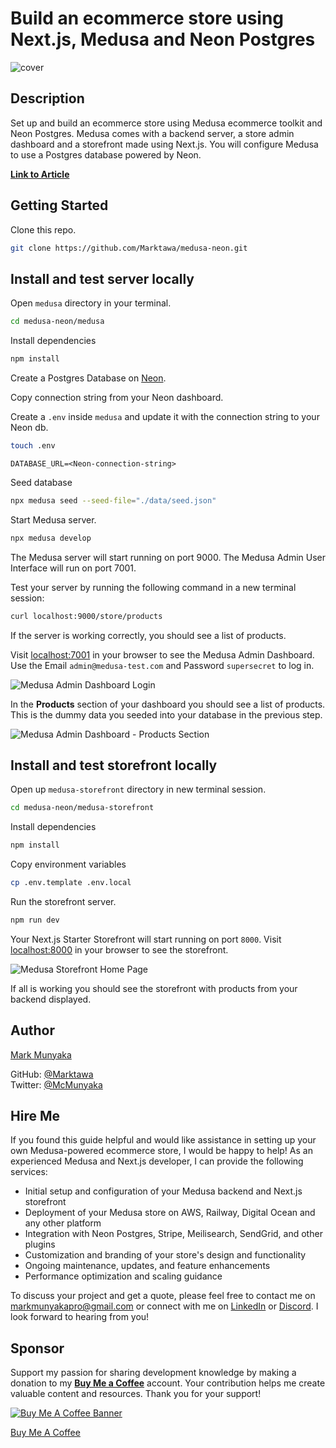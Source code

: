 # Build an ecommerce store using Next.js, Medusa and Neon Postgres

![cover](https://res.cloudinary.com/craigsims808/image/upload/v1723118517/articles/medusa-neon/gh-medusa-neon_qvuprq.png)

## Description

Set up and build an ecommerce store using Medusa ecommerce toolkit and Neon Postgres. Medusa comes with a backend server, a store admin dashboard and a storefront made using Next.js. You will configure Medusa to use a Postgres database powered by Neon. 

[**Link to Article**](https://dev.to/markmunyaka)

## Getting Started

Clone this repo.

```sh
git clone https://github.com/Marktawa/medusa-neon.git
```

## Install and test server locally

Open `medusa` directory in your terminal.
```sh
cd medusa-neon/medusa
```

Install dependencies
```sh
npm install
```

Create a Postgres Database on [Neon](console.neon.tech).

Copy connection string from your Neon dashboard.

Create a `.env` inside `medusa` and update it with the connection string to your Neon db.
```sh
touch .env
```

```
DATABASE_URL=<Neon-connection-string>
```

Seed database
```sh
npx medusa seed --seed-file="./data/seed.json"
```

Start Medusa server.
```sh
npx medusa develop
```

The Medusa server will start running on port 9000. The Medusa Admin User Interface will run on port 7001.

Test your server by running the following command in a new terminal session:

```sh
curl localhost:9000/store/products
```

If the server is working correctly, you should see a list of products.

Visit [localhost:7001](http://localhost:7001) in your browser to see the Medusa Admin Dashboard. Use the Email `admin@medusa-test.com` and Password `supersecret` to log in.

![Medusa Admin Dashboard Login](https://res.cloudinary.com/craigsims808/image/upload/v1722860520/articles/railway-medusa/medusa-admin-login_yyrbq8.png)

In the **Products** section of your dashboard you should see a list of products. This is the dummy data you seeded into your database in the previous step.

![Medusa Admin Dashboard - Products Section](https://res.cloudinary.com/craigsims808/image/upload/v1722860625/articles/railway-medusa/medusa-admin-products_zdplb4.png)

## Install and test storefront locally

Open up `medusa-storefront` directory in new terminal session.
```sh
cd medusa-neon/medusa-storefront
```

Install dependencies
```sh
npm install
```

Copy environment variables
```sh
cp .env.template .env.local
```

Run the storefront server.
```sh
npm run dev
```
Your Next.js Starter Storefront will start running on port `8000`. Visit [localhost:8000](http://localhost:8000) in your browser to see the storefront.

![Medusa Storefront Home Page](https://res.cloudinary.com/craigsims808/image/upload/v1722861405/articles/railway-medusa/medusa-storefront_ghfhzn.png)

If all is working you should see the storefront with products from your backend displayed.

## Author

[Mark Munyaka](https://markmunyaka.com)

GitHub: [@Marktawa](https://github.com/Marktawa)  
Twitter: [@McMunyaka](https://twitter.com/McMunyaka)

## Hire Me

If you found this guide helpful and would like assistance in setting up your own Medusa-powered ecommerce store, I would be happy to help!
As an experienced Medusa and Next.js developer, I can provide the following services:

- Initial setup and configuration of your Medusa backend and Next.js storefront
- Deployment of your Medusa store on AWS, Railway, Digital Ocean and any other platform
- Integration with Neon Postgres, Stripe, Meilisearch, SendGrid, and other plugins
- Customization and branding of your store's design and functionality
- Ongoing maintenance, updates, and feature enhancements
- Performance optimization and scaling guidance

To discuss your project and get a quote, please feel free to contact me on [markmunyakapro@gmail.com](mailto:markmunyakapro@gmail.com) or connect with me on [LinkedIn](https://www.linkedin.com/in/mark-tawanda-munyaka-a878137b) or [Discord](https://discord.com/users/558354133170782254). I look forward to hearing from you!

## Sponsor

Support my passion for sharing development knowledge by making a donation to my [**Buy Me a Coffee**](https://www.buymeacoffee.com/markmunyaka) account. Your contribution helps me create valuable content and resources. Thank you for your support!

[![Buy Me A Coffee Banner](https://res.cloudinary.com/craigsims808/image/upload/v1708089939/articles/test/buymeacoffee_lqmwjn.png)](https://www.buymeacoffee.com/markmunyaka)

[Buy Me A Coffee](https://www.buymeacoffee.com/markmunyaka)
